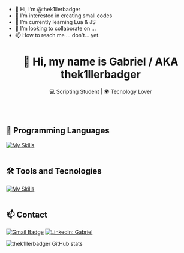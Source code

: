 - 👋 Hi, I’m @thek1llerbadger
- 👀 I’m interested in creating small codes
- 🌱 I’m currently learning Lua & JS
- 💞️ I’m looking to collaborate on ... 
- 📫 How to reach me ... don't... yet.

<!---
thek1llerbadger/thek1llerbadger is a ✨ special ✨ repository because its `README.md` (this file) appears on your GitHub profile.
You can click the Preview link to take a look at your changes.
--->

<h1 align="center">👋 Hi, my name is Gabriel / AKA thek1llerbadger </h1>

<p align="center">
  💻 Scripting Student | 🌍 Tecnology Lover
</p><br><br>


## 🚀 Programming Languages
[![My Skills](https://skillicons.dev/icons?i=javascript,lua,python)](https://skillicons.dev)<br><br>

## 🛠️ Tools and Tecnologies
[![My Skills](https://skillicons.dev/icons?i=vscode,github)](https://skillicons.dev)<br><br>

## 📫 Contact

[![Gmail Badge](https://img.shields.io/badge/-gabrieldossantosmartins05@gmail.com-006bed?style=flat-square&logo=Gmail&logoColor=white&link=mailto:gabrieldossantosmartins05@gmail.com)](mailto:gabrieldossantosmartins05@gmail.com)
[![Linkedin: Gabriel](https://img.shields.io/badge/-Gabriel_Martins-blue?style=flat-square&logo=Linkedin&logoColor=white&link=https://https://www.linkedin.com/in/gabriel-martins-07a0b22b1/)](https://www.linkedin.com/in/devellendias/)


![thek1llerbadger GitHub stats](https://github-readme-stats.vercel.app/api?username=thek1llerbadger&show_icons=true&theme=radical)
